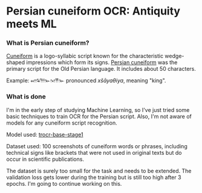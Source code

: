 # Persian cuneiform OCR: Antiquity meets ML

### What is Persian cuneiform?

[Cuneiform](https://en.wikipedia.org/wiki/Cuneiform) is a logo-syllabic script known for the characteristic wedge-shaped impressions which form its signs. [Persian cuneiform](https://en.wikipedia.org/wiki/Old_Persian_cuneiform) was the primary script for the Old Persian language. It includes about 50 characters.

Example: 𐎧𐏁𐎠𐎹𐎰𐎡𐎹 pronounced _xšāyaθiya_, meaning "king".

### What is done

I'm in the early step of studying Machine Learning, so I've just tried some basic techniques to train OCR for the Persian script. Also, I'm not aware of models for any cuneiform script recognition.

Model used: [trocr-base-stage1](https://huggingface.co/microsoft/trocr-base-stage1)

Dataset used: 100 screenshots of cuneiform words or phrases, including technical signs like brackets that were not used in original texts but do occur in scientific publications.

The dataset is surely too small for the task and needs to be extended. The validation loss gets lower during the training but is still too high after 3 epochs. I'm going to continue working on this.
